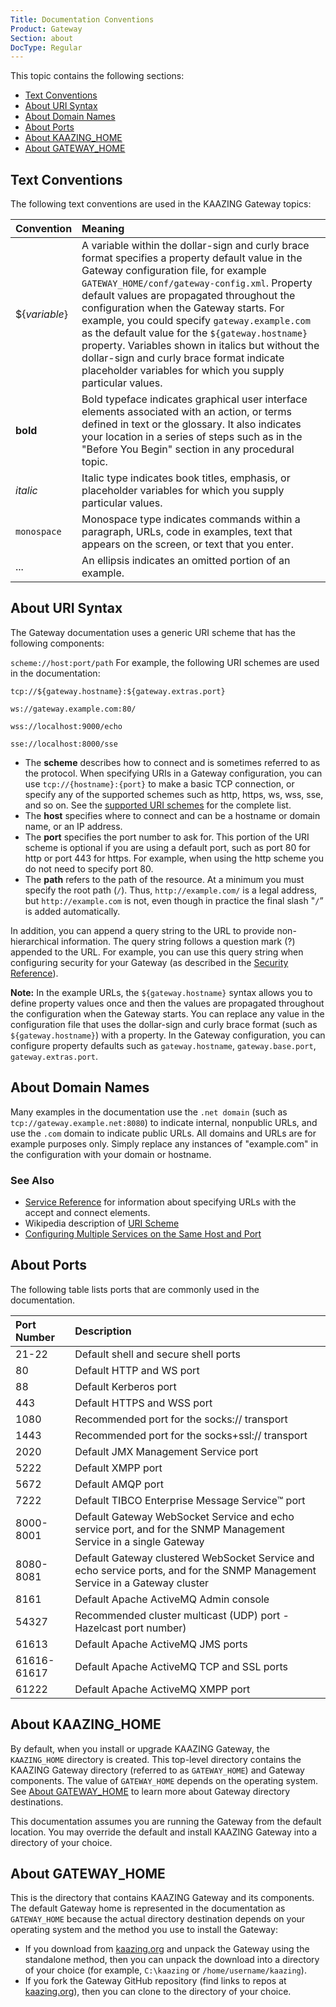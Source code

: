 ```yaml
---
Title: Documentation Conventions
Product: Gateway
Section: about
DocType: Regular
---
```


This topic contains the following sections:
-   [Text Conventions](#text-conventions)
-   [About URI Syntax](#about-uri-syntax)
-   [About Domain Names](#about-domain-names)
-   [About Ports](#about-ports)
-   [About KAAZING_HOME](#about-kaazing_home)
-   [About GATEWAY_HOME](#about-gateway_home)

Text Conventions
---------------------------------------------

The following text conventions are used in the KAAZING Gateway topics:

| Convention    | Meaning                                                                                                                                                                                                                                                                                                                                                                                                                                                                                                                                                |
|:--------------|:-------------------------------------------------------------------------------------------------------------------------------------------------------------------------------------------------------------------------------------------------------------------------------------------------------------------------------------------------------------------------------------------------------------------------------------------------------------------------------------------------------------------------------------------------------|
| ${*variable*} | A variable within the dollar-sign and curly brace format specifies a property default value in the Gateway configuration file, for example `GATEWAY_HOME/conf/gateway-config.xml`. Property default values are propagated throughout the configuration when the Gateway starts. For example, you could specify `gateway.example.com` as the default value for the `${gateway.hostname}` property. Variables shown in italics but without the dollar-sign and curly brace format indicate placeholder variables for which you supply particular values. |
| **bold**      | Bold typeface indicates graphical user interface elements associated with an action, or terms defined in text or the glossary. It also indicates your location in a series of steps such as in the "Before You Begin" section in any procedural topic.                                                                                                                                                                                                                                                                                                 |
| *italic*      | Italic type indicates book titles, emphasis, or placeholder variables for which you supply particular values.                                                                                                                                                                                                                                                                                                                                                                                                                                          |
| `monospace`   | Monospace type indicates commands within a paragraph, URLs, code in examples, text that appears on the screen, or text that you enter.                                                                                                                                                                                                                                                                                                                                                                                                                 |
| ...           | An ellipsis indicates an omitted portion of an example.                                                                                                                                                                                                                                                                                                                                                                                                                                                        |


About URI Syntax
----------------------------------------

The Gateway documentation uses a generic URI scheme that has the following components:

`scheme://host:port/path`
For example, the following URI schemes are used in the documentation:

`tcp://${gateway.hostname}:${gateway.extras.port}`

`ws://gateway.example.com:80/`

`wss://localhost:9000/echo`

`sse://localhost:8000/sse`

-   The **scheme** describes how to connect and is sometimes referred to as the protocol. When specifying URIs in a Gateway configuration, you can use `tcp://{hostname}:{port}` to make a basic TCP connection, or specify any of the supported schemes such as http, https, ws, wss, sse, and so on. See the [supported URI schemes](../admin-reference/r_configure_gateway_service.md#supported-url-schemes) for the complete list.
-   The **host** specifies where to connect and can be a hostname or domain name, or an IP address.
-   The **port** specifies the port number to ask for. This portion of the URI scheme is optional if you are using a default port, such as port 80 for http or port 443 for https. For example, when using the http scheme you do not need to specify port 80.
-   The **path** refers to the path of the resource. At a minimum you must specify the root path (`/`). Thus, `http://example.com/` is a legal address, but `http://example.com` is not, even though in practice the final slash "`/`” is added automatically.

In addition, you can append a query string to the URL to provide non-hierarchical information. The query string follows a question mark (?) appended to the URL. For example, you can use this query string when configuring security for your Gateway (as described in the [Security Reference](../admin-reference/r_configure_gateway_security.md)).

**Note:** In the example URLs, the `${gateway.hostname}` syntax allows you to define property values once and then the values are propagated throughout the configuration when the Gateway starts. You can replace any value in the configuration file that uses the dollar-sign and curly brace format (such as `${gateway.hostname}`) with a property. In the Gateway configuration, you can configure property defaults such as `gateway.hostname`, `gateway.base.port`, `gateway.extras.port`.

About Domain Names
----------------------------------------
Many examples in the documentation use the `.net domain` (such as `tcp://gateway.example.net:8080`) to indicate internal, nonpublic URLs, and use the `.com` domain to indicate public URLs. All domains and URLs are for example purposes only. Simply replace any instances of "example.com" in the configuration with your domain or hostname.

### See Also

-   [Service Reference](../admin-reference/r_configure_gateway_service.md) for information about specifying URLs with the accept and connect elements.
-   Wikipedia description of [URI Scheme](http://en.wikipedia.org/wiki/URI_scheme)
-   [Configuring Multiple Services on the Same Host and Port](../admin-reference/c_configure_gateway_multiple_services.md)

About Ports
------------------------------------

The following table lists ports that are commonly used in the documentation.

| Port Number | Description                                                                                                                  |
|:------------|:-----------------------------------------------------------------------------------------------------------------------------|
| 21-22       | Default shell and secure shell ports                                                                                         |
| 80          | Default HTTP and WS port                                                                                                     |
| 88          | Default Kerberos port                                                                                                        |
| 443         | Default HTTPS and WSS port                                                                                                   |
| 1080        | Recommended port for the socks:// transport                                                                                  |
| 1443        | Recommended port for the socks+ssl:// transport                                                                              |
| 2020        | Default JMX Management Service port                                                                                          |
| 5222        | Default XMPP port                                                                                                            |
| 5672        | Default AMQP port                                                                                                            |
| 7222        | Default TIBCO Enterprise Message Service™ port                                                                               |
| 8000-8001   | Default Gateway WebSocket Service and echo service port, and for the SNMP Management Service in a single Gateway             |
| 8080-8081   | Default Gateway clustered WebSocket Service and echo service ports, and for the SNMP Management Service in a Gateway cluster |
| 8161        | Default Apache ActiveMQ Admin console                                                                                        |
| 54327       | Recommended cluster multicast (UDP) port - Hazelcast port number)                                                            |
| 61613       | Default Apache ActiveMQ JMS ports                                                                                            |
| 61616-61617 | Default Apache ActiveMQ TCP and SSL ports                                                                                    |
| 61222       | Default Apache ActiveMQ XMPP port                                                                                            |

About KAAZING_HOME
---------------------------------------------

By default, when you install or upgrade KAAZING Gateway, the `KAAZING_HOME` directory is created. This top-level directory contains the KAAZING Gateway directory (referred to as `GATEWAY_HOME`)   and Gateway components. The value of `GATEWAY_HOME` depends on the operating system. See [About GATEWAY_HOME](#about-gateway_home) to learn more about Gateway directory destinations.

This documentation assumes you are running the Gateway from the default location. You may override the default and install KAAZING Gateway into a directory of your choice.

About GATEWAY_HOME
---------------------------------------------

This is the directory that contains KAAZING Gateway and its components. The default Gateway home is represented in the documentation as `GATEWAY_HOME` because the actual directory destination depends on your operating system and the method you use to install the Gateway:

-   If you download from [kaazing.org](http://kaazing.org) and unpack the Gateway using the standalone method, then you can unpack the download into a directory of your choice (for example, `C:\kaazing` or `/home/username/kaazing`).
-   If you fork the Gateway GitHub repository (find links to repos at [kaazing.org](http://kaazing.org)), then you can clone to the directory of your choice.
